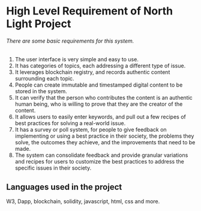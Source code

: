 # High Level Requirement of North Light Project

###### There are some basic requirements for this system.

1. The user interface is very simple and easy to use.
2. It has categories of topics, each addressing a different type of issue.
3. It leverages blockchain registry, and records authentic content surrounding each topic.
4. People can create immutable and timestamped digital content to be stored in the system.
5. It can verify that the person who contributes the content is an authentic human being, who is willing to prove that they are the creator of the content.
6. It allows users to easily enter keywords, and pull out a few recipes of best practices for solving a real-world issue.
7. It has a survey or poll system, for people to give feedback on implementing or using a best practice in their society, the problems they solve, the outcomes they achieve, and the improvements that need to be made.
8. The system can consolidate feedback and provide granular variations and recipes for users to customize the best practices to address the specific issues in their society.

## Languages used in the project
W3, Dapp, blockchain, solidity, javascript, html, css and more.
